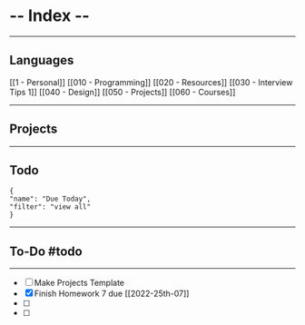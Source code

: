 # -- Index -- 
---

## Languages
[[1 - Personal]]
[[010 - Programming]]
[[020 - Resources]]
[[030 - Interview Tips 1]]
[[040 - Design]]
[[050 - Projects]]
[[060 - Courses]]

______



## Projects


___

## Todo

```todoist
{
"name": "Due Today",
"filter": "view all"
}
```






---

## To-Do #todo

---

- [ ] Make  Projects Template
- [x] Finish Homework 7 due [[2022-25th-07]]
- [ ] 
- [ ] 